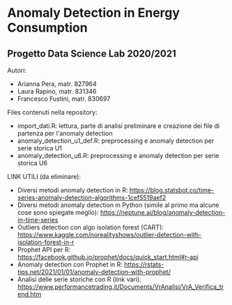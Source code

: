 # Anomaly Detection in Energy Consumption
## Progetto Data Science Lab 2020/2021

Autori:
* Arianna Pera, matr. 827964
* Laura Rapino, matr. 831346
* Francesco Fustini, matr. 830697

Files contenuti nella repository:
* import_dati.R: lettura, parte di analisi preliminare e creazione dei file di partenza per l'anomaly detection
* anomaly_detection_u1_def.R: preprocessing e anomaly detection per serie storica U1
* anomaly_detection_u6.R: preprocessing e anomaly detection per serie storica U6


LINK UTILI (da eliminare):
* Diversi metodi anomaly detection in R: https://blog.statsbot.co/time-series-anomaly-detection-algorithms-1cef5519aef2
* Diversi metodi anomaly detection in Python (simile al primo ma alcune cose sono spiegate meglio): https://neptune.ai/blog/anomaly-detection-in-time-series
* Outliers detection con algo isolation forest (CART): https://www.kaggle.com/norealityshows/outlier-detection-with-isolation-forest-in-r
* Prophet API per R: https://facebook.github.io/prophet/docs/quick_start.html#r-api
* Anomaly detection con Prophet in R: https://rstats-tips.net/2021/01/01/anomaly-detection-with-prophet/
* Analisi delle serie storiche con R (link vari): https://www.performancetrading.it/Documents/VrAnalisi/VrA_Verifica_trend.htm
